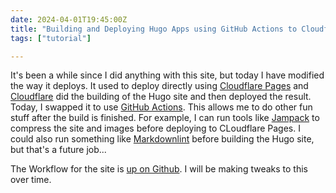 ```yaml
---
date: 2024-04-01T19:45:00Z
title: "Building and Deploying Hugo Apps using GitHub Actions to Cloudflare Pages"
tags: ["tutorial"]

---
```

It's been a while since I did anything with this site, but today I have modified the way it deploys. It used to deploy directly using [Cloudflare Pages](https://pages.cloudflare.com/) and [Cloudflare](https://cloudflare.com) did the building of the Hugo site and then deployed the result. Today, I swapped it to use [GitHub Actions](https://github.com/features/actions). This allows me to do other fun stuff after the build is finished. For example, I can run tools like [Jampack](https://jampack.divriots.com/) to compress the site and images before deploying to CLoudflare Pages. I could also run something like [Markdownlint](https://github.com/igorshubovych/markdownlint-cli) before building the Hugo site, but that's a future job... 

The Workflow for the site is [up on Github](https://github.com/tiernano/miniblog.tiernanotoole.ie/blob/master/.github/workflows/main.yml). I will be making tweaks to this over time. 